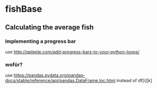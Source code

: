 # fishBase
## Calculating the average fish

### Implementing a progress bar
use http://qpleple.com/add-progress-bars-to-your-python-loops/

### wofür?
use https://pandas.pydata.org/pandas-docs/stable/reference/api/pandas.DataFrame.loc.html instead of df[i][k]
